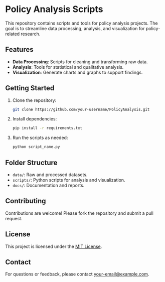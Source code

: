 # Policy Analysis Scripts

This repository contains scripts and tools for policy analysis projects. The goal is to streamline data processing, analysis, and visualization for policy-related research.

## Features

- **Data Processing**: Scripts for cleaning and transforming raw data.
- **Analysis**: Tools for statistical and qualitative analysis.
- **Visualization**: Generate charts and graphs to support findings.

## Getting Started

1. Clone the repository:
    ```bash
    git clone https://github.com/your-username/PolicyAnalysis.git
    ```
2. Install dependencies:
    ```bash
    pip install -r requirements.txt
    ```
3. Run the scripts as needed:
    ```bash
    python script_name.py
    ```

## Folder Structure

- `data/`: Raw and processed datasets.
- `scripts/`: Python scripts for analysis and visualization.
- `docs/`: Documentation and reports.

## Contributing

Contributions are welcome! Please fork the repository and submit a pull request.

## License

This project is licensed under the [MIT License](LICENSE).

## Contact

For questions or feedback, please contact [your-email@example.com](mailto:your-email@example.com).